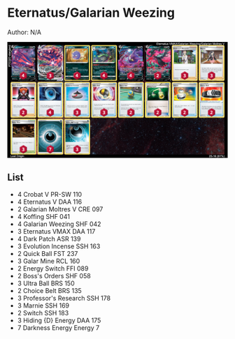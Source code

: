 # Eternatus/Galarian Weezing

Author: N/A

![decklist](../../!Images/Standard/1SWSH-LOR/Eternatus-Weezing.png)

## List
* 4 Crobat V PR-SW 110
* 4 Eternatus V DAA 116
* 2 Galarian Moltres V CRE 097
* 4 Koffing SHF 041
* 4 Galarian Weezing SHF 042
* 3 Eternatus VMAX DAA 117
* 4 Dark Patch ASR 139
* 3 Evolution Incense SSH 163
* 2 Quick Ball FST 237
* 3 Galar Mine RCL 160
* 2 Energy Switch FFI 089
* 2 Boss's Orders SHF 058
* 3 Ultra Ball BRS 150
* 2 Choice Belt BRS 135
* 3 Professor's Research SSH 178
* 3 Marnie SSH 169
* 2 Switch SSH 183
* 3 Hiding {D} Energy DAA 175
* 7 Darkness Energy Energy 7
